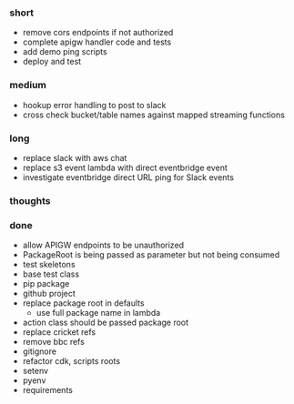 ### short

- remove cors endpoints if not authorized
- complete apigw handler code and tests
- add demo ping scripts
- deploy and test

### medium

- hookup error handling to post to slack
- cross check bucket/table names against mapped streaming functions

### long

- replace slack with aws chat
- replace s3 event lambda with direct eventbridge event
- investigate eventbridge direct URL ping for Slack events

### thoughts

### done

- allow APIGW endpoints to be unauthorized
- PackageRoot is being passed as parameter but not being consumed
- test skeletons
- base test class
- pip package
- github project
- replace package root in defaults
  - use full package name in lambda
- action class should be passed package root
- replace cricket refs
- remove bbc refs
- gitignore
- refactor cdk, scripts roots
- setenv
- pyenv
- requirements
